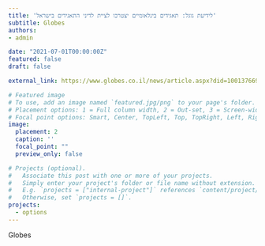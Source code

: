 ```yaml
---
title: 'לידיעת גוגל: תאגידים בינלאומיים יצטרכו לציית לדיני התאגידים בישראל'
subtitle: Globes
authors:
- admin

date: "2021-07-01T00:00:00Z"
featured: false
draft: false

external_link: https://www.globes.co.il/news/article.aspx?did=1001376694

# Featured image
# To use, add an image named `featured.jpg/png` to your page's folder.
# Placement options: 1 = Full column width, 2 = Out-set, 3 = Screen-width
# Focal point options: Smart, Center, TopLeft, Top, TopRight, Left, Right, BottomLeft, Bottom, BottomRight
image:
  placement: 2
  caption: ''
  focal_point: ""
  preview_only: false

# Projects (optional).
#   Associate this post with one or more of your projects.
#   Simply enter your project's folder or file name without extension.
#   E.g. `projects = ["internal-project"]` references `content/project/deep-learning/index.md`.
#   Otherwise, set `projects = []`.
projects: 
  - options
---
```

Globes
